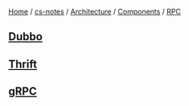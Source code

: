 [Home](https://mengxianbin.github.io) /
[cs-notes](https://mengxianbin.github.io/cs-notes/site) /
[Architecture](https://mengxianbin.github.io/cs-notes/site/Architecture) /
[Components](https://mengxianbin.github.io/cs-notes/site/Architecture/Components) /
[RPC](https://mengxianbin.github.io/cs-notes/site/Architecture/Components/RPC)

## [Dubbo](https://mengxianbin.github.io/cs-notes/site/Architecture/Components/RPC/Dubbo/)

## [Thrift](https://mengxianbin.github.io/cs-notes/site/Architecture/Components/RPC/Thrift/)

## [gRPC](https://mengxianbin.github.io/cs-notes/site/Architecture/Components/RPC/gRPC/)
